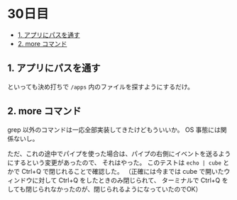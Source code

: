# 30日目

<!-- mtoc-start -->

- [1. アプリにパスを通す](#1-アプリにパスを通す)
- [2. more コマンド](#2-more-コマンド)

<!-- mtoc-end -->

## 1. アプリにパスを通す

といっても決め打ちで `/apps` 内のファイルを探すようにするだけ。

## 2. more コマンド

grep 以外のコマンドは一応全部実装してきたけどもういいか。
OS 事態には関係ないし。

ただ、これの途中でパイプを使った場合は、パイプの右側にイベントを送るようにするという変更があったので、
それはやった。
このテストは `echo | cube` とかで Ctrl+Q で閉じれることで確認した。
（正確には今までは cube で開いたウィンドウに対して Ctrl+Q をしたときのみ閉じられて、
ターミナルで Ctrl+Q をしても閉じられなかったのが、閉じられるようになっていたのでOK）
